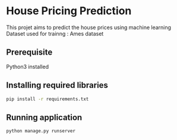 # House Pricing Prediction
This projet aims to predict the house prices using machine learning<br>
Dataset used for trainng : Ames dataset

## Prerequisite
Python3 installed 

## Installing required libraries
```bash
pip install -r requirements.txt
```
## Running application
```bash
python manage.py runserver
```


